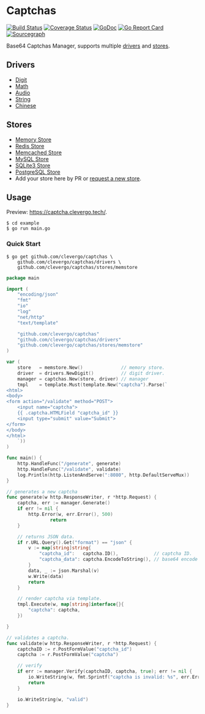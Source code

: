 # Captchas
[![Build Status](https://travis-ci.org/clevergo/captchas.svg?branch=master)](https://travis-ci.org/clevergo/captchas)
[![Coverage Status](https://coveralls.io/repos/github/clevergo/captchas/badge.svg?branch=master)](https://coveralls.io/github/clevergo/captchas?branch=master)
[![GoDoc](https://img.shields.io/badge/godoc-reference-blue)](https://pkg.go.dev/github.com/clevergo/captchas)
[![Go Report Card](https://goreportcard.com/badge/github.com/clevergo/captchas)](https://goreportcard.com/report/github.com/clevergo/captchas)
[![Sourcegraph](https://sourcegraph.com/github.com/clevergo/captchas/-/badge.svg)](https://sourcegraph.com/github.com/clevergo/captchas?badge)

Base64 Captchas Manager, supports multiple [drivers](#drivers) and [stores](#stores).

## Drivers

- [Digit](drivers#digit)
- [Math](drivers#math)
- [Audio](drivers#audio)
- [String](drivers#string)
- [Chinese](drivers#chinese)

## Stores

- [Memory Store](stores/memstore)
- [Redis Store](stores/redisstore)
- [Memcached Store](stores/memcachedstore)
- [MySQL Store](stores/mysqlstore)
- [SQLite3 Store](stores/sqlite3store)
- [PostgreSQL Store](stores/postgresstore)
- Add your store here by PR or [request a new store](https://github.com/clevergo/captchas/issues/new).

## Usage

Preview: https://captcha.clevergo.tech/.

```shell
$ cd example
$ go run main.go
```

### Quick Start

```shell
$ go get github.com/clevergo/captchas \
	github.com/clevergo/captchas/drivers \
	github.com/clevergo/captchas/stores/memstore
```

```go
package main

import (
	"encoding/json"
	"fmt"
	"io"
	"log"
	"net/http"
	"text/template"

	"github.com/clevergo/captchas"
	"github.com/clevergo/captchas/drivers"
	"github.com/clevergo/captchas/stores/memstore"
)

var (
	store   = memstore.New()              // memory store.
	driver  = drivers.NewDigit()          // digit driver.
	manager = captchas.New(store, driver) // manager
	tmpl    = template.Must(template.New("captcha").Parse(`
<html>
<body>
<form action="/validate" method="POST">
	<input name="captcha">
	{{ .captcha.HTMLField "captcha_id" }}
	<input type="submit" value="Submit">
</form>
</body>
</html>
	`))
)

func main() {
	http.HandleFunc("/generate", generate)
	http.HandleFunc("/validate", validate)
	log.Println(http.ListenAndServe(":8080", http.DefaultServeMux))
}

// generates a new captcha
func generate(w http.ResponseWriter, r *http.Request) {
	captcha, err := manager.Generate()
	if err != nil {
		http.Error(w, err.Error(), 500)
                return
	}

	// returns JSON data.
	if r.URL.Query().Get("format") == "json" {
		v := map[string]string{
			"captcha_id":   captcha.ID(),             // captcha ID.
			"captcha_data": captcha.EncodeToString(), // base64 encode string.
		}
		data, _ := json.Marshal(v)
		w.Write(data)
		return
	}

	// render captcha via template.
	tmpl.Execute(w, map[string]interface{}{
		"captcha": captcha,
	})

}

// validates a captcha.
func validate(w http.ResponseWriter, r *http.Request) {
	captchaID := r.PostFormValue("captcha_id")
	captcha := r.PostFormValue("captcha")

	// verify
	if err := manager.Verify(captchaID, captcha, true); err != nil {
		io.WriteString(w, fmt.Sprintf("captcha is invalid: %s", err.Error()))
		return
	}

	io.WriteString(w, "valid")
}
```

